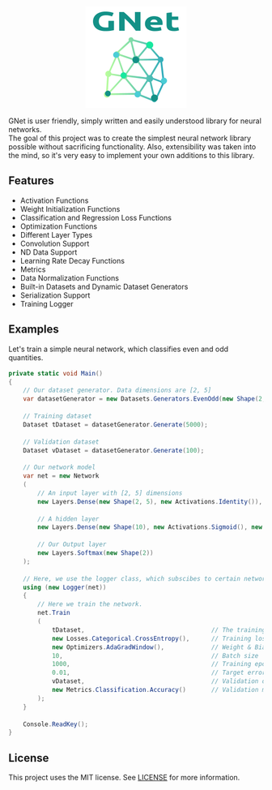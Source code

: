 <p align="center">
  <img src="https://github.com/giladfrid009/GNet/blob/master/GNet_Logo.png"/>
</p>

GNet is user friendly, simply written and easily understood library for neural networks.  
The goal of this project was to create the simplest neural network library possible without sacrificing functionality.
Also, extensibility was taken into the mind, so it's very easy to implement your own additions to this library.

## Features
* Activation Functions
* Weight Initialization Functions
* Classification and Regression Loss Functions
* Optimization Functions
* Different Layer Types
* Convolution Support
* ND Data Support
* Learning Rate Decay Functions
* Metrics
* Data Normalization Functions
* Built-in Datasets and Dynamic Dataset Generators
* Serialization Support
* Training Logger

## Examples
Let's train a simple neural network, which classifies even and odd quantities.

```csharp
private static void Main()
{
    // Our dataset generator. Data dimensions are [2, 5]
    var datasetGenerator = new Datasets.Generators.EvenOdd(new Shape(2, 5), true);

    // Training dataset
    Dataset tDataset = datasetGenerator.Generate(5000);

    // Validation dataset
    Dataset vDataset = datasetGenerator.Generate(100);

    // Our network model
    var net = new Network
    (
        // An input layer with [2, 5] dimensions
        new Layers.Dense(new Shape(2, 5), new Activations.Identity()),

        // A hidden layer
        new Layers.Dense(new Shape(10), new Activations.Sigmoid(), new Initializers.TruncNormal()),

        // Our Output layer
        new Layers.Softmax(new Shape(2))
    );

    // Here, we use the logger class, which subscibes to certain network actions, and uses them to log the training.
    using (new Logger(net))
    {
        // Here we train the network.        
        net.Train
        (
            tDataset,                                   // The training dataset
            new Losses.Categorical.CrossEntropy(),      // Training loss
            new Optimizers.AdaGradWindow(),             // Weight & Bias optimization algorithm
            10,                                         // Batch size
            1000,                                       // Training epoches
            0.01,                                       // Target error
            vDataset,                                   // Validation dataset
            new Metrics.Classification.Accuracy()       // Validation metric
        );
    }

    Console.ReadKey();
}
```
## License
This project uses the MIT license.
See [LICENSE](https://github.com/giladfrid009/GNet/blob/master/LICENSE) for more information.
